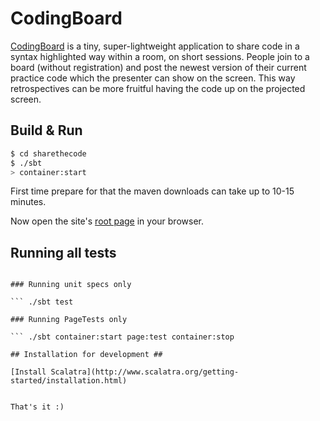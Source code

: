 # CodingBoard #

[CodingBoard](http://codingboard.org) is a tiny, super-lightweight application to share code in a syntax highlighted way within a room, on short sessions. 
People join to a board (without registration) and post the newest version of their current practice code which the presenter can show on the screen. This way retrospectives can be more fruitful having the code up on the projected screen. 

## Build & Run ##

```sh
$ cd sharethecode
$ ./sbt
> container:start
```
First time prepare for that the maven downloads can take up to 10-15 minutes.

Now open the site's [root page](http://localhost:8080/) in your browser.

## Running all tests

``` ./sbt test container:start page:test container:stop

### Running unit specs only

``` ./sbt test

### Running PageTests only

``` ./sbt container:start page:test container:stop

## Installation for development ##

[Install Scalatra](http://www.scalatra.org/getting-started/installation.html)


That's it :) 

